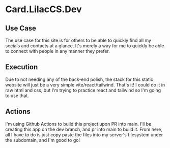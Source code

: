 # Card.LilacCS.Dev
## Use Case
The use case for this site is for others to be able to quickly find all my socials and contacts at a glance. It's merely a way for me to quickly be able to connect with people in any manner they prefer.

## Execution
Due to not needing any of the back-end polish, the stack for this static website will just be a very simple vite/react/tailwind. That's it! I could do it in raw html and css, but I'm trying to practice react and tailwind so I'm going to use that.

## Actions
I'm using Github Actions to build this project upon PR into main. I'll be creating this app on the dev branch, and pr into main to build it. From here, all I have to do is just copy paste the files into my server's filesystem under the subdomain, and I'm good to go!